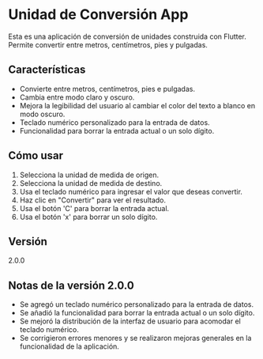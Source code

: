 # Unidad de Conversión App

Esta es una aplicación de conversión de unidades construida con Flutter. Permite convertir entre metros, centímetros, pies y pulgadas.

## Características

- Convierte entre metros, centímetros, pies e pulgadas.
- Cambia entre modo claro y oscuro.
- Mejora la legibilidad del usuario al cambiar el color del texto a blanco en modo oscuro.
- Teclado numérico personalizado para la entrada de datos.
- Funcionalidad para borrar la entrada actual o un solo dígito.

## Cómo usar

1. Selecciona la unidad de medida de origen.
2. Selecciona la unidad de medida de destino.
3. Usa el teclado numérico para ingresar el valor que deseas convertir.
4. Haz clic en "Convertir" para ver el resultado.
5. Usa el botón 'C' para borrar la entrada actual.
6. Usa el botón 'x' para borrar un solo dígito.

## Versión

2.0.0

## Notas de la versión 2.0.0

- Se agregó un teclado numérico personalizado para la entrada de datos.
- Se añadió la funcionalidad para borrar la entrada actual o un solo dígito.
- Se mejoró la distribución de la interfaz de usuario para acomodar el teclado numérico.
- Se corrigieron errores menores y se realizaron mejoras generales en la funcionalidad de la aplicación.
